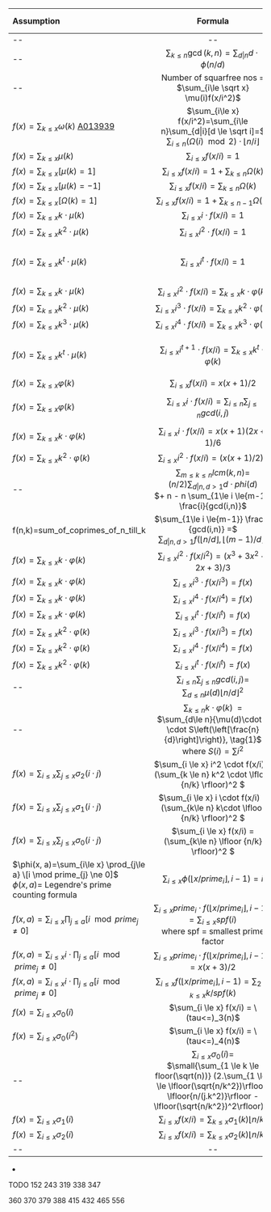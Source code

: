 

| Assumption       | Formula                     | LHS Time  | RHS Time  | LHS Space  | RHS Space|Remarks|
|:-------------    |:---------------------------:| ---------:| ---------:|-----------:|---------:|------:|
| --|--|--|--|--|--|--|
| --|$\sum_{k\le n} \gcd(k,n) = \sum_{d\|n} d\cdot\phi(n/d)$|--|--|--|--|--|
| --|Number of  squarfree nos = $\sum_{i\le \sqrt x} \mu(i)f(x/i^2)$|--|--|--|--|--|
| $f(x)=\sum_{k\le x} \omega(k)$ [A013939](https://oeis.org/A013939) |$\sum_{i\le x} f(x/i^2)=\sum_{i\le n}\sum_{d\|i}[d \le \sqrt i]=$</br>$\sum_{i\le n}(\Omega(i) \mod 2)\cdot \lfloor{n/i}\rfloor$|$O(n^{3/4})$|--|--|--|--|
| $f(x)=\sum_{k\le x} \mu(k)$|$\sum_{i\le x} f(x/i)=1$|$O(n^{3/4})$|$O(1)$|--|--|--|
| $f(x)=\sum_{k\le x} [\mu(k)=1]$|$\sum_{i\le x} f(x/i) = 1 + \sum_{k \le n} \Omega(k)$|--|--|--|--|--|
| $f(x)=\sum_{k\le x} [\mu(k)=-1]$|$\sum_{i\le x} f(x/i) = \sum_{k \le n} \Omega(k)$|--|--|--|--|--|
| $f(x)=\sum_{k\le x} [\Omega(k)=1]$|$\sum_{i\le x} f(x/i) = 1 + \sum_{k \le n-1} \Omega(k)$|--|--|--|--|--|
| $f(x)=\sum_{k\le x} k \cdot \mu(k)$|$\sum_{i\le x} i \cdot f(x/i)=1$|$O(n^{3/4})$|$O(1)$|--|--|--|
| $f(x)=\sum_{k\le x} k^2 \cdot \mu(k)$|$\sum_{i\le x} i^2 \cdot f(x/i)=1$|$O(n^{3/4})$|$O(1)$|--|--|--|
| $f(x)=\sum_{k\le x} k^t \cdot \mu(k)$|$\sum_{i\le x} i^t \cdot f(x/i)=1$|$O(n^{3/4})$|$O(1)$|--|--|holds for any arbitary integer $t$|
| $f(x)=\sum_{k\le x} k \cdot \mu(k)$|$\sum_{i\le x} i^2 \cdot f(x/i)=\sum_{k\le x} k\cdot\varphi(k)$|--|--|--|--|--|
| $f(x)=\sum_{k\le x} k^2 \cdot \mu(k)$|$\sum_{i\le x} i^3 \cdot f(x/i)=\sum_{k\le x} k^2\cdot\varphi(k)$|--|--|--|--|--|
| $f(x)=\sum_{k\le x} k^3 \cdot \mu(k)$|$\sum_{i\le x} i^4 \cdot f(x/i)=\sum_{k\le x} k^3\cdot\varphi(k)$|--|--|--|--|--|
| $f(x)=\sum_{k\le x} k^t \cdot \mu(k)$|$\sum_{i\le x} i^{t+1} \cdot f(x/i)=\sum_{k\le x} k^t\cdot\varphi(k)$|--|--|--|--|holds for any arbitary integer $t$|
| $f(x)=\sum_{k\le x} \varphi(k)$|$\sum_{i \le x}f(x/i)=x(x+1)/2$ |$O(n^{3/4})$|$O(1)$|--|--|--|
| $f(x)=\sum_{k\le x} \varphi(k)$|$\sum_{i \le x} i \cdot f(x/i)=\sum_{i\le n}\sum_{j\le n} gcd(i,j)$|$O(n^{3/4})$|--|--|--|[PE 625][GCDEX2][PE351]|
| $f(x)=\sum_{k\le x} k\cdot\varphi(k)$ |$\sum_{i \le x} i \cdot f(x/i)=x(x+1)(2x+1)/6$|$O(n^{3/4})$|$O(1)$|--|--|[PE 448]|
| $f(x)=\sum_{k\le x} k^2\cdot\varphi(k)$|$\sum_{i \le x} i^2 \cdot f(x/i)=(x(x+1)/2)^2$|$O(n^{3/4})$|$O(1)$|--|--|--|
| --|$\sum_{m\le k\le n} lcm(k,n) =$ <br /> $(n/2) \sum_{d\|n, d > 1} d \cdot phi(d)$ <br /> $+ n - n \sum_{1\le i \le{m-1}} \frac{i}{gcd(i,n)}$|--|--|--|--|[ADDLCM]|
| f(n,k)=sum_of_coprimes_of_n_till_k|$\sum_{1\le i \le{m-1}} \frac{i}{gcd(i,n)} =$ <br /> $\sum_{d\|n, d > 1} f(\lfloor {n/d} \rfloor, \lfloor {(m-1)/d} \rfloor)$|--|--|--|--|[ADDLCM]|
| $f(x)=\sum_{k\le x} k\cdot\varphi(k)$|$\sum_{i \le x} i^2 \cdot f(x/i^2)=(x^3+3x^2+2x+3)/3$|$O(n^{3/4})$|$O(1)$|--|--|--|
| $f(x)=\sum_{k\le x} k\cdot\varphi(k)$|$\sum_{i \le x} i^3 \cdot f(x/i^3)=f(x)$|--|--|--|--|--|
| $f(x)=\sum_{k\le x} k\cdot\varphi(k)$|$\sum_{i \le x} i^4 \cdot f(x/i^4)=f(x)$|--|--|--|--|--|
| $f(x)=\sum_{k\le x} k\cdot\varphi(k)$|$\sum_{i \le x} i^t \cdot f(x/i^t)=f(x)$|--|--|--|--|--|
| $f(x)=\sum_{k\le x} k^2\cdot\varphi(k)$|$\sum_{i \le x} i^3 \cdot f(x/i^3)=f(x)$|--|--|--|--|--|
| $f(x)=\sum_{k\le x} k^2\cdot\varphi(k)$|$\sum_{i \le x} i^4 \cdot f(x/i^4)=f(x)$|--|--|--|--|--|
| $f(x)=\sum_{k\le x} k^2\cdot\varphi(k)$|$\sum_{i \le x} i^t \cdot f(x/i^t)=f(x)$|--|--|--|--|--|
| --|$\sum_{i\le n}\sum_{j\le n} gcd(i,j) =$ <br /> $\sum_{d\le n} \mu(d)\lfloor n/d \rfloor ^2$|--|--|--|--|[PE 625][GCDEX2]|
| --|$\sum_{k\le n} k\cdot \varphi(k) \ \ =$ <br /> $\sum_{d\le n}{\mu(d)\cdot d \cdot S\left(\left[\frac{n}{d}\right]\right)}, \tag{1}$  <br /> where $S(i)=\sum i^2$|--|--|--|--|--|
| $f(x)=\sum_{i\le x} \sum_{j\le x} \sigma_2(i\cdot j)$|$\sum_{i \le x} i^2 \cdot f(x/i) = (\sum_{k \le n} k^2 \cdot \lfloor {n/k} \rfloor)^2 $|--|--|--|--|--|
| $f(x)=\sum_{i\le x} \sum_{j\le x} \sigma_1(i\cdot j)$|$\sum_{i \le x} i \cdot f(x/i) = (\sum_{k\le n} k\cdot \lfloor {n/k} \rfloor)^2 $|$O(n^{3/4})$|$O(n^{1/2})$|--|--|[PE 439]|
| $f(x)=\sum_{i\le x} \sum_{j\le x} \sigma_0(i\cdot j)$|$\sum_{i \le x} f(x/i) = (\sum_{k\le n} \lfloor {n/k} \rfloor)^2 $|--|--|--|--|--|--|
| $\phi(x, a)=\sum_{i\le x} \prod_{j\le a} \[i \mod prime_{j} \ne 0]$<br/>$\phi(x,a)=$ Legendre's prime counting formula|$\sum_{i \le x}\phi(\lfloor {x/prime_{i}} \rfloor, i-1) = i$|$O(n^{3/4})$|$O(1)$|--|--|--|
| $f(x, a) = \sum_{i\le x} \prod_{j\le a} [i \mod prime_{j} \ne 0]$|$\sum_{i \le x}  prime_{i} \cdot f(\lfloor {x/prime_{i}} \rfloor, i-1) = \sum_{i \le x} spf(i)$<br/>where spf = smallest prime factor|$O(n^{3/4})$|--|--|--|--|
| $f(x, a) = \sum_{i\le x} i \cdot \prod_{j\le a}[i \mod prime_{j} \ne 0]$|$\sum_{i \le x}  prime_{i} \cdot f(\lfloor {x/prime_{i}} \rfloor, i-1) = x(x+3)/2$|$O(n^{3/4})$|$O(1)$|--|--|--|
| $f(x, a)= \sum_{i\le x} i \cdot \prod_{j\le a} [i \mod prime_{j} \ne 0]$|$\sum_{i \le x} f(\lfloor {x/prime_{i}} \rfloor, i-1) = \sum_{2 \le k \le x} k/spf(k)$|--|--|--|--|--|
| $f(x)=\sum_{i\le x} \sigma_0(i)$|$\sum_{i \le x} f(x/i) = \(tau<=)_3(n)$|$O(n^{3/4})$|$O(n^{1/4})$|--|--|--|
| $f(x)=\sum_{i\le x} \sigma_0(i^2)$|$\sum_{i \le x} f(x/i) = \(tau<=)_4(n)$|$O(n^{3/4})$|$O(n^{1/4})$|--|--|--|
| --|$\sum_{i\le x} \sigma_0(i)=$<br />$\small{\sum_{1 \le k \le floor(\sqrt(n))} (2.\sum_{1 \le j \le \lfloor(\sqrt{n/k^2})\rfloor} \lfloor{n/(j.k^2)}\rfloor - \lfloor(\sqrt{n/k^2})^2\rfloor)}$|--|--|--|--|--|
| $f(x)=\sum_{i\le x} \sigma_1(i)$|$\sum_{i\le x} f(x/i)= \sum_{k\le x}\sigma_1(k)\lfloor{n/k}\rfloor$|--|--|--|--|--|
| $f(x)=\sum_{i\le x} \sigma_2(i)$|$\sum_{i\le x} f(x/i)= \sum_{k\le x}\sigma_2(k)\lfloor{n/k}\rfloor$|--|--|--|--|--|
| --|--|--|--|--|--|--|

-  
TODO
152
243
319
338
347

360
370
379
388
415
432
465
556

